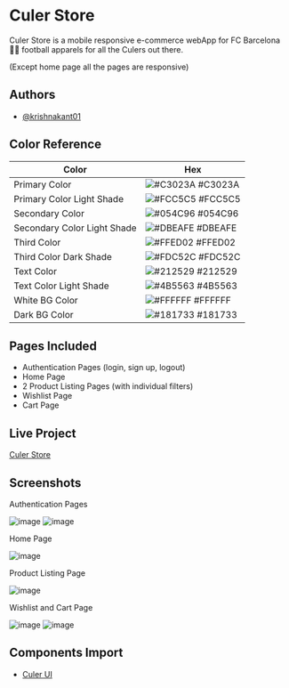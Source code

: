 
# Culer Store

Culer Store is a mobile responsive e-commerce webApp for
FC Barcelona 🔵🔴 football apparels for all the Culers out there.

(Except home page all the pages are responsive)
## Authors

- [@krishnakant01](https://www.github.com/krishnakant01)


## Color Reference

| Color             | Hex                                                                |
| ----------------- | ------------------------------------------------------------------ |
| Primary Color | ![#C3023A](https://via.placeholder.com/10/C3023A?text=+) #C3023A |
| Primary Color Light Shade | ![#FCC5C5](https://via.placeholder.com/10/FCC5C5?text=+) #FCC5C5 |
| Secondary Color | ![#054C96](https://via.placeholder.com/10/054C96?text=+) #054C96 |
| Secondary Color Light Shade | ![#DBEAFE](https://via.placeholder.com/10/DBEAFE?text=+) #DBEAFE |
| Third Color | ![#FFED02](https://via.placeholder.com/10/FFED02?text=+) #FFED02 |
| Third Color Dark Shade | ![#FDC52C](https://via.placeholder.com/10/FDC52C?text=+) #FDC52C |
| Text Color | ![#212529](https://via.placeholder.com/10/212529?text=+) #212529 |
| Text Color Light Shade | ![#4B5563](https://via.placeholder.com/10/#4B5563?text=+) #4B5563 |
| White BG Color | ![#FFFFFF](https://via.placeholder.com/10/FFFFFF?text=+) #FFFFFF |
| Dark BG Color | ![#181733](https://via.placeholder.com/10/181733?text=+) #181733 |

## Pages Included

* Authentication Pages (login, sign up, logout)
* Home Page
* 2 Product Listing Pages (with individual filters)
* Wishlist Page
* Cart Page

## Live Project

[Culer Store](https://culerstore.netlify.app/)
## Screenshots

Authentication Pages

![image](https://user-images.githubusercontent.com/63720159/154940655-be5dc23e-9371-429e-9122-4e27c46514b6.png)
![image](https://user-images.githubusercontent.com/63720159/154940699-a1766637-26a7-4b60-809e-6b5a8a306cd0.png)

Home Page

![image](https://user-images.githubusercontent.com/63720159/154940761-9f2df5af-ea80-4b72-9c36-0b7504523cf8.png)

Product Listing Page

![image](https://user-images.githubusercontent.com/63720159/154940836-8331af89-14d4-48a4-b7a2-75e764a59fc8.png)

Wishlist and Cart Page

![image](https://user-images.githubusercontent.com/63720159/154940921-deeb468f-1c15-456f-88fc-c68875b050eb.png)
![image](https://user-images.githubusercontent.com/63720159/154940968-a75a42f9-2596-44f6-bc85-0ed5c33b0a25.png)



## Components Import

* [Culer UI](https://culer-ui.netlify.app/)
